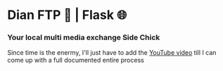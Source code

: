 # Dian FTP 📁 | Flask 🌐
### Your local multi media exchange Side Chick


Since time is the enermy, I'll just have to add the <a href="https://www.youtube.com/watch?v=rdt05x6r3CI">YouTube video</a> till I can come up with a full documented entire process
